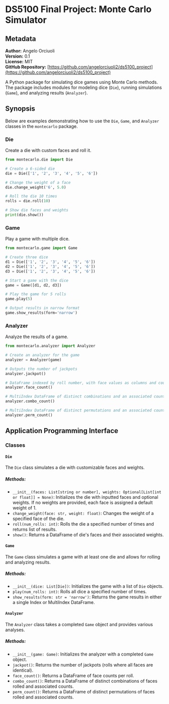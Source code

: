 # DS5100 Final Project: Monte Carlo Simulator

## Metadata

**Author:** Angelo Orciuoli  
**Version:** 0.1  
**License:** MIT  
**GitHub Repository:** [https://github.com/angelorciuoli2/ds5100_project](https://github.com/angelorciuoli2/ds5100_project)

A Python package for simulating dice games using Monte Carlo methods. The package includes modules for modeling dice (`Die`), running simulations (`Game`), and analyzing results (`Analyzer`).

## Synopsis

Below are examples demonstrating how to use the `Die`, `Game`, and `Analyzer` classes in the `montecarlo` package.

### Die
Create a die with custom faces and roll it.

```python
from montecarlo.die import Die

# Create a 6-sided die
die = Die(['1', '2', '3', '4', '5', '6'])

# Change the weight of a face
die.change_weight('6', 5.0)

# Roll the die 10 times
rolls = die.roll(10)

# Show die faces and weights
print(die.show())
```

### Game
Play a game with multiple dice.

```python
from montecarlo.game import Game

# Create three dice
d1 = Die(['1', '2', '3', '4', '5', '6'])
d2 = Die(['1', '2', '3', '4', '5', '6'])
d3 = Die(['1', '2', '3', '4', '5', '6'])

# Start a game with the dice
game = Game([d1, d2, d3])

# Play the game for 5 rolls
game.play(5)

# Output results in narrow format
game.show_results(form='narrow')
```

### Analyzer
Analyze the results of a game.

```python
from montecarlo.analyzer import Analyzer

# Create an analyzer for the game
analyzer = Analyzer(game)

# Outputs the number of jackpots
analyzer.jackpot()

# DataFrame indexed by roll number, with face values as columns and count values in cells
analyzer.face_count()

# MultiIndex DataFrame of distinct combinations and an associated counts column
analyzer.combo_count()

# MultiIndex DataFrame of distinct permutations and an associated counts column
analyzer.perm_count()
```

## Application Programming Interface

### Classes

#### `Die`
The `Die` class simulates a die with customizable faces and weights.

##### Methods:
- `__init__(faces: List[string or number], weights: Optional[List[int or float]] = None)`: Initializes the die with inputted faces and optional weights. If no weights are provided, each face is assigned a default weight of 1.
- `change_weight(face: str, weight: float)`: Changes the weight of a specified face of the die.
- `roll(num_rolls: int)`: Rolls the die a specified number of times and returns list of results.
- `show()`: Returns a DataFrame of die's faces and their associated weights.

#### `Game`
The `Game` class simulates a game with at least one die and allows for rolling and analyzing results.

##### Methods:
- `__init__(dice: List[Die])`: Initializes the game with a list of `Die` objects.
- `play(num_rolls: int)`: Rolls all dice a specified number of times.
- `show_results(form: str = 'narrow')`: Returns the game results in either a single Index or MultiIndex DataFrame.

#### `Analyzer`
The `Analyzer` class takes a completed `Game` object and provides various analyses.

##### Methods:
- `__init__(game: Game)`: Initializes the analyzer with a completed `Game` object.
- `jackpot()`: Returns the number of jackpots (rolls where all faces are identical).
- `face_count()`: Returns a DataFrame of face counts per roll.
- `combo_count()`: Returns a DataFrame of distinct combinations of faces rolled and associated counts.
- `perm_count()`: Returns a DataFrame of distinct permutations of faces rolled and associated counts.
